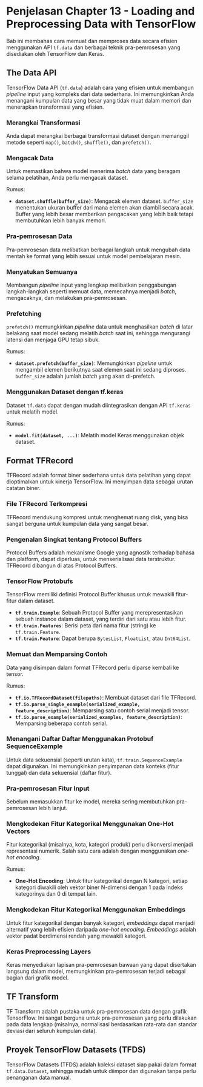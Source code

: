 # Penjelasan Chapter 13 -  Loading and Preprocessing Data with TensorFlow

Bab ini membahas cara memuat dan memproses data secara efisien menggunakan API `tf.data` dan berbagai teknik pra-pemrosesan yang disediakan oleh TensorFlow dan Keras.

## The Data API

TensorFlow Data API (`tf.data`) adalah cara yang efisien untuk membangun *pipeline* input yang kompleks dari data sederhana. Ini memungkinkan Anda menangani kumpulan data yang besar yang tidak muat dalam memori dan menerapkan transformasi yang efisien.

### Merangkai Transformasi

Anda dapat merangkai berbagai transformasi dataset dengan memanggil metode seperti `map()`, `batch()`, `shuffle()`, dan `prefetch()`.

### Mengacak Data

Untuk memastikan bahwa model menerima *batch* data yang beragam selama pelatihan, Anda perlu mengacak dataset.

Rumus:
- **`dataset.shuffle(buffer_size)`**: Mengacak elemen dataset. `buffer_size` menentukan ukuran buffer dari mana elemen akan diambil secara acak. Buffer yang lebih besar memberikan pengacakan yang lebih baik tetapi membutuhkan lebih banyak memori.

### Pra-pemrosesan Data

Pra-pemrosesan data melibatkan berbagai langkah untuk mengubah data mentah ke format yang lebih sesuai untuk model pembelajaran mesin.

### Menyatukan Semuanya

Membangun *pipeline* input yang lengkap melibatkan penggabungan langkah-langkah seperti memuat data, memecahnya menjadi *batch*, mengacaknya, dan melakukan pra-pemrosesan.

### Prefetching

`prefetch()` memungkinkan *pipeline* data untuk menghasilkan *batch* di latar belakang saat model sedang melatih *batch* saat ini, sehingga mengurangi latensi dan menjaga GPU tetap sibuk.

Rumus:
- **`dataset.prefetch(buffer_size)`**: Memungkinkan *pipeline* untuk mengambil elemen berikutnya saat elemen saat ini sedang diproses. `buffer_size` adalah jumlah *batch* yang akan di-prefetch.

### Menggunakan Dataset dengan tf.keras

Dataset `tf.data` dapat dengan mudah diintegrasikan dengan API `tf.keras` untuk melatih model.

Rumus:
- **`model.fit(dataset, ...)`**: Melatih model Keras menggunakan objek dataset.

## Format TFRecord

TFRecord adalah format biner sederhana untuk data pelatihan yang dapat dioptimalkan untuk kinerja TensorFlow. Ini menyimpan data sebagai urutan catatan biner.

### File TFRecord Terkompresi

TFRecord mendukung kompresi untuk menghemat ruang disk, yang bisa sangat berguna untuk kumpulan data yang sangat besar.

### Pengenalan Singkat tentang Protocol Buffers

Protocol Buffers adalah mekanisme Google yang agnostik terhadap bahasa dan platform, dapat diperluas, untuk menserialisasi data terstruktur. TFRecord dibangun di atas Protocol Buffers.

### TensorFlow Protobufs

TensorFlow memiliki definisi Protocol Buffer khusus untuk mewakili fitur-fitur dalam dataset.

- **`tf.train.Example`**: Sebuah Protocol Buffer yang merepresentasikan sebuah instance dalam dataset, yang terdiri dari satu atau lebih fitur.
- **`tf.train.Features`**: Berisi peta dari nama fitur (string) ke `tf.train.Feature`.
- **`tf.train.Feature`**: Dapat berupa `BytesList`, `FloatList`, atau `Int64List`.

### Memuat dan Memparsing Contoh

Data yang disimpan dalam format TFRecord perlu diparse kembali ke tensor.

Rumus:
- **`tf.io.TFRecordDataset(filepaths)`**: Membuat dataset dari file TFRecord.
- **`tf.io.parse_single_example(serialized_example, feature_description)`**: Memparsing satu contoh serial menjadi tensor.
- **`tf.io.parse_example(serialized_examples, feature_description)`**: Memparsing beberapa contoh serial.

### Menangani Daftar Daftar Menggunakan Protobuf SequenceExample

Untuk data sekuensial (seperti urutan kata), `tf.train.SequenceExample` dapat digunakan. Ini memungkinkan penyimpanan data konteks (fitur tunggal) dan data sekuensial (daftar fitur).

### Pra-pemrosesan Fitur Input

Sebelum memasukkan fitur ke model, mereka sering membutuhkan pra-pemrosesan lebih lanjut.

### Mengkodekan Fitur Kategorikal Menggunakan One-Hot Vectors

Fitur kategorikal (misalnya, kota, kategori produk) perlu dikonversi menjadi representasi numerik. Salah satu cara adalah dengan menggunakan *one-hot encoding*.

Rumus:
- **One-Hot Encoding**: Untuk fitur kategorikal dengan N kategori, setiap kategori diwakili oleh vektor biner N-dimensi dengan 1 pada indeks kategorinya dan 0 di tempat lain.

### Mengkodekan Fitur Kategorikal Menggunakan Embeddings

Untuk fitur kategorikal dengan banyak kategori, *embeddings* dapat menjadi alternatif yang lebih efisien daripada *one-hot encoding*. *Embeddings* adalah vektor padat berdimensi rendah yang mewakili kategori.

### Keras Preprocessing Layers

Keras menyediakan lapisan pra-pemrosesan bawaan yang dapat disertakan langsung dalam model, memungkinkan pra-pemrosesan terjadi sebagai bagian dari grafik model.

## TF Transform

TF Transform adalah pustaka untuk pra-pemrosesan data dengan grafik TensorFlow. Ini sangat berguna untuk pra-pemrosesan yang perlu dilakukan pada data lengkap (misalnya, normalisasi berdasarkan rata-rata dan standar deviasi dari seluruh kumpulan data).

## Proyek TensorFlow Datasets (TFDS)

TensorFlow Datasets (TFDS) adalah koleksi dataset siap pakai dalam format `tf.data.Dataset`, sehingga mudah untuk diimpor dan digunakan tanpa perlu penanganan data manual.